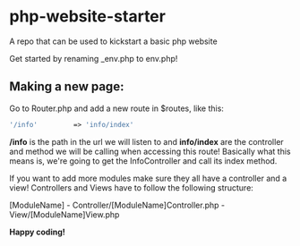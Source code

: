 # php-website-starter
A repo that can be used to kickstart a basic php website

Get started by renaming _env.php to env.php!

## Making a new page:

Go to Router.php and add a new route in $routes, like this:
```php
'/info'         => 'info/index'
```
**/info** is the path in the url we will listen to and **info/index** are the controller and method we will be calling when accessing this route!
Basically what this means is, we're going to get the InfoController and call its index method.

If you want to add more modules make sure they all have a controller and a view!
Controllers and Views have to follow the following structure:

[ModuleName]
    - Controller/[ModuleName]Controller.php
    - View/[ModuleName]View.php

**Happy coding!**